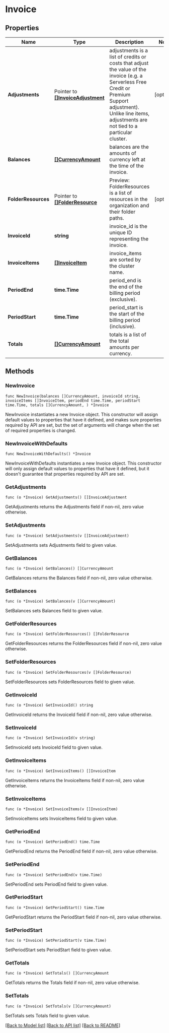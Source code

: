# Invoice

## Properties

Name | Type | Description | Notes
------------ | ------------- | ------------- | -------------
**Adjustments** | Pointer to [**[]InvoiceAdjustment**](InvoiceAdjustment.md) | adjustments is a list of credits or costs that adjust the value of the invoice (e.g. a Serverless Free Credit or Premium Support adjustment). Unlike line items, adjustments are not tied to a particular cluster. | [optional] 
**Balances** | [**[]CurrencyAmount**](CurrencyAmount.md) | balances are the amounts of currency left at the time of the invoice. | 
**FolderResources** | Pointer to [**[]FolderResource**](FolderResource.md) | Preview: FolderResources is a list of resources in the organization and their folder paths. | [optional] 
**InvoiceId** | **string** | invoice_id is the unique ID representing the invoice. | 
**InvoiceItems** | [**[]InvoiceItem**](InvoiceItem.md) | invoice_items are sorted by the cluster name. | 
**PeriodEnd** | **time.Time** | period_end is the end of the billing period (exclusive). | 
**PeriodStart** | **time.Time** | period_start is the start of the billing period (inclusive). | 
**Totals** | [**[]CurrencyAmount**](CurrencyAmount.md) | totals is a list of the total amounts per currency. | 

## Methods

### NewInvoice

`func NewInvoice(balances []CurrencyAmount, invoiceId string, invoiceItems []InvoiceItem, periodEnd time.Time, periodStart time.Time, totals []CurrencyAmount, ) *Invoice`

NewInvoice instantiates a new Invoice object.
This constructor will assign default values to properties that have it defined,
and makes sure properties required by API are set, but the set of arguments
will change when the set of required properties is changed.

### NewInvoiceWithDefaults

`func NewInvoiceWithDefaults() *Invoice`

NewInvoiceWithDefaults instantiates a new Invoice object.
This constructor will only assign default values to properties that have it defined,
but it doesn't guarantee that properties required by API are set.

### GetAdjustments

`func (o *Invoice) GetAdjustments() []InvoiceAdjustment`

GetAdjustments returns the Adjustments field if non-nil, zero value otherwise.

### SetAdjustments

`func (o *Invoice) SetAdjustments(v []InvoiceAdjustment)`

SetAdjustments sets Adjustments field to given value.

### GetBalances

`func (o *Invoice) GetBalances() []CurrencyAmount`

GetBalances returns the Balances field if non-nil, zero value otherwise.

### SetBalances

`func (o *Invoice) SetBalances(v []CurrencyAmount)`

SetBalances sets Balances field to given value.

### GetFolderResources

`func (o *Invoice) GetFolderResources() []FolderResource`

GetFolderResources returns the FolderResources field if non-nil, zero value otherwise.

### SetFolderResources

`func (o *Invoice) SetFolderResources(v []FolderResource)`

SetFolderResources sets FolderResources field to given value.

### GetInvoiceId

`func (o *Invoice) GetInvoiceId() string`

GetInvoiceId returns the InvoiceId field if non-nil, zero value otherwise.

### SetInvoiceId

`func (o *Invoice) SetInvoiceId(v string)`

SetInvoiceId sets InvoiceId field to given value.

### GetInvoiceItems

`func (o *Invoice) GetInvoiceItems() []InvoiceItem`

GetInvoiceItems returns the InvoiceItems field if non-nil, zero value otherwise.

### SetInvoiceItems

`func (o *Invoice) SetInvoiceItems(v []InvoiceItem)`

SetInvoiceItems sets InvoiceItems field to given value.

### GetPeriodEnd

`func (o *Invoice) GetPeriodEnd() time.Time`

GetPeriodEnd returns the PeriodEnd field if non-nil, zero value otherwise.

### SetPeriodEnd

`func (o *Invoice) SetPeriodEnd(v time.Time)`

SetPeriodEnd sets PeriodEnd field to given value.

### GetPeriodStart

`func (o *Invoice) GetPeriodStart() time.Time`

GetPeriodStart returns the PeriodStart field if non-nil, zero value otherwise.

### SetPeriodStart

`func (o *Invoice) SetPeriodStart(v time.Time)`

SetPeriodStart sets PeriodStart field to given value.

### GetTotals

`func (o *Invoice) GetTotals() []CurrencyAmount`

GetTotals returns the Totals field if non-nil, zero value otherwise.

### SetTotals

`func (o *Invoice) SetTotals(v []CurrencyAmount)`

SetTotals sets Totals field to given value.


[[Back to Model list]](../README.md#documentation-for-models) [[Back to API list]](../README.md#documentation-for-api-endpoints) [[Back to README]](../README.md)


